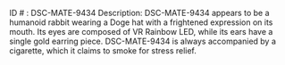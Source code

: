 ID # : DSC-MATE-9434
Description: DSC-MATE-9434 appears to be a humanoid rabbit wearing a Doge hat with a frightened expression on its mouth. Its eyes are composed of VR Rainbow LED, while its ears have a single gold earring piece. DSC-MATE-9434 is always accompanied by a cigarette, which it claims to smoke for stress relief.
